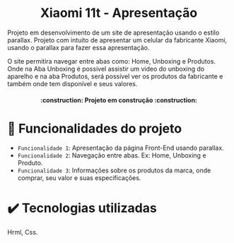 <h1 align="center">Xiaomi 11t - Apresentação</h1>
<p>Projeto em desenvolvimento de um site de apresentação usando o estilo parallax. Projeto com intuito de apresentar um celular da fabricante Xiaomi,
usando o parallax para fazer essa apresentação.</p>
<p>O site permitira navegar entre abas como: Home, Unboxing e Produtos. Onde na Aba Unboxing é possivel assistir um video do unboxing do aparelho
e na aba Produtos, será possível ver os produtos da fabricante e também onde tem disponível e seus valores.</p>

<h4 align="center"> 
    :construction:  Projeto em construção  :construction:
</h4>

# :hammer: Funcionalidades do projeto

- `Funcionalidade 1`: Apresentação da página Front-End usando parallax.
- `Funcionalidade 2`: Navegação entre abas. Ex: Home, Unboxing e Produto.
- `Funcionalidade 3`: Informações sobre os produtos da marca, onde comprar, seu valor e suas especificações.

<h1>✔️ Tecnologias utilizadas</h1>

  Hrml, Css.

